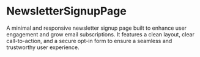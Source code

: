 # NewsletterSignupPage
A minimal and responsive newsletter signup page built to enhance user engagement and grow email subscriptions. It features a clean layout, clear call-to-action, and a secure opt-in form to ensure a seamless and trustworthy user experience.
